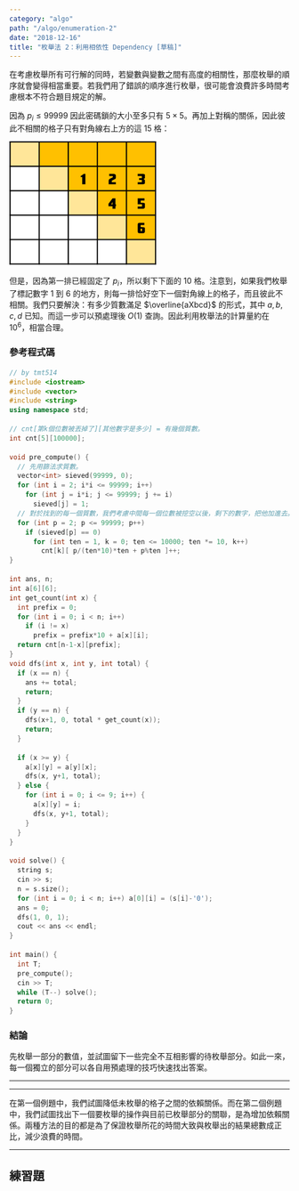```yaml
---
category: "algo"
path: "/algo/enumeration-2"
date: "2018-12-16"
title: "枚舉法 2：利用相依性 Dependency [草稿]"
---
```


在考慮枚舉所有可行解的同時，若變數與變數之間有高度的相關性，那麼枚舉的順序就會變得相當重要。若我們用了錯誤的順序進行枚舉，很可能會浪費許多時間考慮根本不符合題目規定的解。

<include-problem title-prefix='例題 1：' path='/problem/cf/161/E'></include-problem>

因為 $p_i\le 99999$ 因此密碼鎖的大小至多只有 $5\times 5$。再加上對稱的關係，因此彼此不相關的格子只有對角線右上方的這 15 格：

![](images/CF161E.png)

但是，因為第一排已經固定了 $p_i$，所以剩下下面的 10 格。注意到，如果我們枚舉了標記數字 1 到 6 的地方，則每一排恰好空下一個對角線上的格子，而且彼此不相關。我們只要解決：有多少質數滿足 $\overline{aXbcd}$ 的形式，其中 $a,b,c,d$ 已知。而這一步可以預處理後 $O(1)$ 查詢。因此利用枚舉法的計算量約在 $10^6$，相當合理。

### 參考程式碼

```cpp
// by tmt514
#include <iostream>
#include <vector>
#include <string>
using namespace std;

// cnt[第k個位數被丟掉了][其他數字是多少] = 有幾個質數。
int cnt[5][100000];

void pre_compute() {
  // 先用篩法求質數。
  vector<int> sieved(99999, 0);
  for (int i = 2; i*i <= 99999; i++)
    for (int j = i*i; j <= 99999; j += i)
      sieved[j] = 1;
  // 對於找到的每一個質數，我們考慮中間每一個位數被挖空以後，剩下的數字，把他加進去。
  for (int p = 2; p <= 99999; p++)
    if (sieved[p] == 0)
      for (int ten = 1, k = 0; ten <= 10000; ten *= 10, k++)
        cnt[k][ p/(ten*10)*ten + p%ten ]++;
}

int ans, n;
int a[6][6];
int get_count(int x) {
  int prefix = 0;
  for (int i = 0; i < n; i++)
    if (i != x)
      prefix = prefix*10 + a[x][i];
  return cnt[n-1-x][prefix];
}
void dfs(int x, int y, int total) {
  if (x == n) {
    ans += total;
    return;
  }
  if (y == n) {
    dfs(x+1, 0, total * get_count(x));
    return;
  }

  if (x >= y) {
    a[x][y] = a[y][x];
    dfs(x, y+1, total);
  } else {
    for (int i = 0; i <= 9; i++) {
      a[x][y] = i;
      dfs(x, y+1, total);
    }
  }
}

void solve() {
  string s;
  cin >> s;
  n = s.size();
  for (int i = 0; i < n; i++) a[0][i] = (s[i]-'0');
  ans = 0;
  dfs(1, 0, 1);
  cout << ans << endl;
}

int main() {
  int T;
  pre_compute();
  cin >> T;
  while (T--) solve();
  return 0;
}
```

### 結論

先枚舉一部分的數值，並試圖留下一些完全不互相影響的待枚舉部分。如此一來，每一個獨立的部分可以各自用預處理的技巧快速找出答案。

-----

<include-problem title-prefix='例題 2：' path='/problem/cf/217/B'></include-problem>

-----

在第一個例題中，我們試圖降低未枚舉的格子之間的依賴關係。而在第二個例題中，我們試圖找出下一個要枚舉的操作與目前已枚舉部分的關聯，是為增加依賴關係。兩種方法的目的都是為了保證枚舉所花的時間大致與枚舉出的結果總數成正比，減少浪費的時間。

-----

## 練習題


